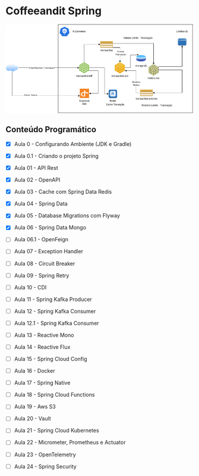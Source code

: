# Coffeeandit Spring

![arquiterua](.github/arquitetura.png)

## Conteúdo Programático

- [x] Aula 0 - Configurando Ambiente (JDK e Gradle)

- [x] Aula 0.1 - Criando o projeto Spring

- [x] Aula 01 - API Rest

- [x] Aula 02 - OpenAPI

- [x] Aula 03 - Cache com Spring Data Redis

- [x] Aula 04 - Spring Data

- [x] Aula 05 - Database Migrations com Flyway

- [x] Aula 06 - Spring Data Mongo

- [ ] Aula 06.1 - OpenFeign

- [ ] Aula 07 - Exception Handler

- [ ] Aula 08 - Circuit Breaker

- [ ] Aula 09 - Spring Retry

- [ ] Aula 10 - CDI

- [ ] Aula 11 - Spring Kafka Producer

- [ ] Aula 12 - Spring Kafka Consumer

- [ ] Aula 12.1 - Spring Kafka Consumer

- [ ] Aula 13 - Reactive Mono

- [ ] Aula 14 - Reactive Flux

- [ ] Aula 15 - Spring Cloud Config

- [ ] Aula 16 - Docker

- [ ] Aula 17 - Spring Native

- [ ] Aula 18 - Spring Cloud Functions

- [ ] Aula 19 - Aws S3

- [ ] Aula 20 - Vault

- [ ] Aula 21 - Spring Cloud Kubernetes

- [ ] Aula 22 - Micrometer, Prometheus e Actuator

- [ ] Aula 23 - OpenTelemetry

- [ ] Aula 24 - Spring Security